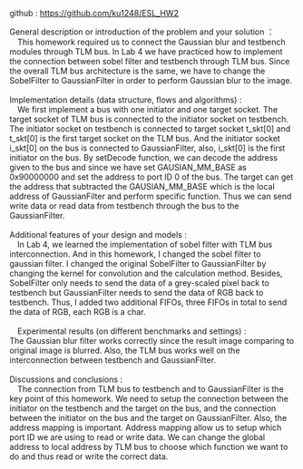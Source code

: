 github : https://github.com/ku1248/ESL_HW2

General description or introduction of the problem and your solution ：<br>
&emsp;This homework required us to connect the Gaussian blur and testbench modules through TLM bus. In Lab 4 we have practiced how to implement the connection between sobel filter and testbench through TLM bus. Since the overall TLM bus architecture is the same, we have to change the SobelFilter to GaussianFilter in order to perform Gaussian blur to the image.<br>
<br>
Implementation details (data structure, flows and algorithms) :<br>
&emsp;We first implement a bus with one initiator and one target socket. The target socket of TLM bus is connected to the initiator socket on testbench. The initiator socket on testbench is connected to target socket t_skt[0] and t_skt[0] is the first target socket on the TLM bus. And the initiator socket i_skt[0] on the bus is connected to GaussianFilter, also, i_skt[0] is the first initiator on the bus. By setDecode function, we can decode the address given to the bus and since we have set GAUSIAN_MM_BASE as 0x90000000 and set the address to port ID 0 of the bus. The target can get the address that subtracted the GAUSIAN_MM_BASE which is the local address of GaussianFilter and perform specific function. Thus we can send write data or read data from testbench through the bus to the GaussianFilter. <br>
<br>
Additional features of your design and models :<br>
&emsp;In Lab 4, we learned the implementation of sobel filter with TLM bus interconnection. And in this homework, I changed the sobel filter to gaussian filter. I changed the original SobelFilter to GaussianFilter by changing the kernel for convolution and the calculation method. Besides, SobelFilter only needs to send the data of a grey-scaled pixel back to testbench but GaussianFilter needs to send the data of RGB back to testbench. Thus, I added two additional FIFOs, three FIFOs in total to send the data of RGB, each RGB is a char.<br>
<br>
&emsp;Experimental results (on different benchmarks and settings) :<br>
The Gaussian blur filter works correctly since the result image comparing to original image is blurred. Also, the TLM bus works well on the interconnection between testbench and GaussianFilter.<br>
<br>
Discussions and conclusions :<br>
&emsp;The connection from TLM bus to testbench and to GaussianFilter is the key point of this homework. We need to setup the connection between the initiator on the testbench and the target on the bus, and the connection between the initiator on the bus and the target on GaussianFilter. Also, the address mapping is important. Address mapping allow us to setup which port ID we are using to read or write data. We can change the global address to local address by TLM bus to choose which function we want to do and thus read or write the correct data. 
